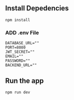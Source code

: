 ## Install Depedencies

    npm install

### ADD .env File

    DATABASE_URL=""
    PORT=8080
    JWT_SECRET=""
    EMAIL=""
    PASSWORD=""
    BACKEND_URL=""

## Run the app

    npm run dev
